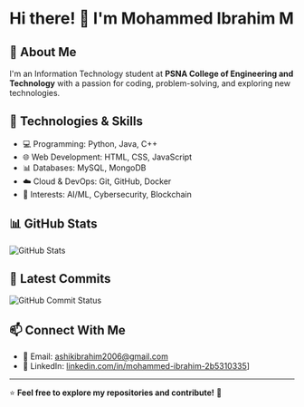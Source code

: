 # Hi there! 👋 I'm Mohammed Ibrahim M

## 🚀 About Me
I'm an Information Technology student at **PSNA College of Engineering and Technology** with a passion for coding, problem-solving, and exploring new technologies.

## 🔧 Technologies & Skills
- 💻 Programming: Python, Java, C++
- 🌐 Web Development: HTML, CSS, JavaScript
- 📊 Databases: MySQL, MongoDB
- ☁️ Cloud & DevOps: Git, GitHub, Docker
- 🤖 Interests: AI/ML, Cybersecurity, Blockchain

## 📊 GitHub Stats
![GitHub Stats](https://github-readme-stats.vercel.app/api?username=ibrahim200806&show_icons=true&include_all_commits=true&cache_seconds=86400&theme=midnight-purple)

## 📌 Latest Commits
![GitHub Commit Status](https://github-readme-commit-status.vercel.app/api?username=ibrahim200806&theme=dark)
## 📫 Connect With Me
- 📧 Email: [ashikibrahim2006@gmail.com](mailto:ashikibrahim2006@gmail.com)
- 🔗 LinkedIn: [linkedin.com/in/mohammed-ibrahim-2b5310335](https://www.linkedin.com/in/mohammed-ibrahim-2b5310335)]

---
⭐ **Feel free to explore my repositories and contribute!** 🚀
